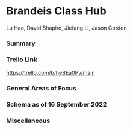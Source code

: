 # Brandeis Class Hub
Lu Hao, David Shapiro, Jiefang Li, Jason Gordon

### Summary


### Trello Link
https://trello.com/b/heBEa0Pv/main

### General Areas of Focus

### Schema as of 16 September 2022

### Miscellaneous